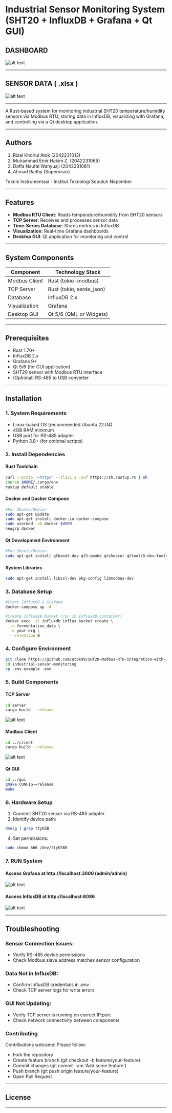 # Industrial Sensor Monitoring System (SHT20 + InfluxDB + Grafana + Qt GUI)
## DASHBOARD
![alt text](https://github.com/atok99/SHT20-Modbus-RTU-Integration-with-InfluxDB-Grafana-and-Qt-Designer/blob/main/QT_Dashboard.png?raw=true)

---
## SENSOR DATA ( .xlsx )
![alt text](https://github.com/atok99/SHT20-Modbus-RTU-Integration-with-InfluxDB-Grafana-and-Qt-Designer/blob/main/QT_Data.png?raw=true)

---

A Rust-based system for monitoring industrial SHT20 temperature/humidity sensors via Modbus RTU, storing data in InfluxDB, visualizing with Grafana, and controlling via a Qt desktop application.

---
## Authors
1. Rizal Khoirul Atok (2042231013)
2. Muhammad Emir Hakim Z. (2042231069)
3.  Daffa Naufal Wahyuaji (2042231081)
4. Ahmad Radhy (Supervisor)

Teknik Instrumentasi - Institut Teknologi Sepuluh Nopember

---
## Features

- **Modbus RTU Client**: Reads temperature/humidity from SHT20 sensors
- **TCP Server**: Receives and processes sensor data
- **Time-Series Database**: Stores metrics in InfluxDB
- **Visualization**: Real-time Grafana dashboards
- **Desktop GUI**: Qt application for monitoring and control
---
## System Components

| Component               | Technology Stack           |
|-------------------------|----------------------------|
| Modbus Client           | Rust (tokio-modbus)        |
| TCP Server              | Rust (tokio, serde_json)   |
| Database                | InfluxDB 2.x               |
| Visualization           | Grafana                    |
| Desktop GUI             | Qt 5/6 (QML or Widgets)    |

---
## Prerequisites

- Rust 1.70+
- InfluxDB 2.x
- Grafana 9+
- Qt 5/6 (for GUI application)
- SHT20 sensor with Modbus RTU interface
- (Optional) RS-485 to USB converter

---
## Installation

### 1. System Requirements
- Linux-based OS (recommended Ubuntu 22.04)
- 4GB RAM minimum
- USB port for RS-485 adapter
- Python 3.8+ (for optional scripts)

### 2. Install Dependencies

#### Rust Toolchain
```bash
curl --proto '=https' --tlsv1.2 -sSf https://sh.rustup.rs | sh
source $HOME/.cargo/env
rustup default stable
```
#### Docker and Docker Compose
```bash
#For Ubuntu/Debian
sudo apt-get update
sudo apt-get install docker.io docker-compose
sudo usermod -aG docker $USER
newgrp docker
```

#### Qt Development Environment
```bash
#For Ubuntu/Debian
sudo apt-get install qtbase5-dev qt5-qmake qtchooser qttools5-dev-tools
```
#### System Libraries
```bash
sudo apt-get install libssl-dev pkg-config libmodbus-dev
```
### 3. Database Setup
```bash
#Start InfluxDB & Grafana
docker-compose up -d

#Create InfluxDB bucket (run in InfluxDB container)
docker exec -it influxdb influx bucket create \
  -n fermentation_data \
  -o your-org \
  --retention 0
```
### 4. Configure Environment
```bash
git clone https://github.com/atok99/SHT20-Modbus-RTU-Integration-with-InfluxDB-Grafana-and-Qt-Designer.git
cd industrial-sensor-monitoring
cp .env.example .env
```
### 5. Build Components
#### TCP Server
```bash
cd server
cargo build --release
```
![alt text](https://github.com/atok99/SHT20-Modbus-RTU-Integration-with-InfluxDB-Grafana-and-Qt-Designer/blob/main/tcp_server.png?raw=true)
#### Modbus Client
```bash
cd ../client
cargo build --release
```
![alt text](https://github.com/atok99/SHT20-Modbus-RTU-Integration-with-InfluxDB-Grafana-and-Qt-Designer/blob/main/modbus_client.png?raw=true)
#### Qt GUI
```bash
cd ../gui
qmake CONFIG+=release
make
```
### 6. Hardware Setup
1. Connect SHT20 sensor via RS-485 adapter
2. Identify device path:
```bash
dmesg | grep ttyUSB
```
4.  Set permissions:
```bash
sudo chmod 666 /dev/ttyUSB0
```
### 7. RUN System
#### Access Grafana at http://localhost:3000 (admin/admin)
![alt text](https://github.com/atok99/SHT20-Modbus-RTU-Integration-with-InfluxDB-Grafana-and-Qt-Designer/blob/main/grafana.png?raw=true)

#### Access InfluxDB at http://localhost:8086

![alt text](https://github.com/atok99/SHT20-Modbus-RTU-Integration-with-InfluxDB-Grafana-and-Qt-Designer/blob/main/InfluxDB.png?raw=true)

---
## Troubleshooting
### Sensor Connection Issues:
- Verify RS-485 device permissions
- Check Modbus slave address matches sensor configuration

### Data Not in InfluxDB:
- Confirm InfluxDB credentials in .env
- Check TCP server logs for write errors

### GUI Not Updating:
- Verify TCP server is running on correct IP:port
- Check network connectivity between components

### Contributing
Contributions welcome! Please follow:
- Fork the repository
- Create feature branch (git checkout -b feature/your-feature)
- Commit changes (git commit -am 'Add some feature')
- Push branch (git push origin feature/your-feature)
- Open Pull Request

---
## License

---




